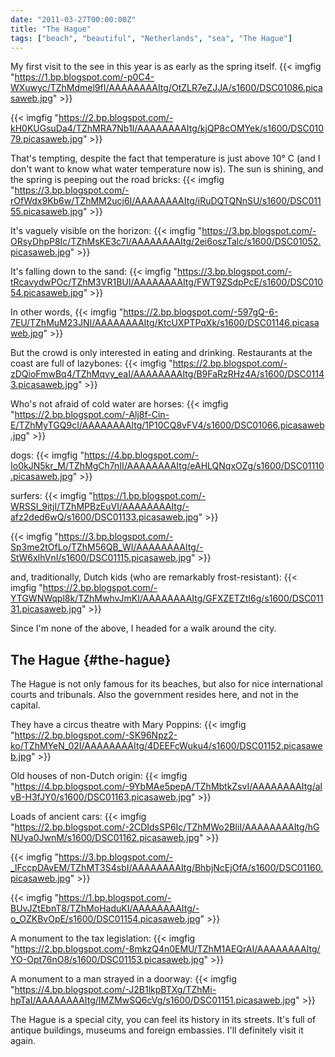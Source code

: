 ```yaml
---
date: "2011-03-27T00:00:00Z"
title: "The Hague"
tags: ["beach", "beautiful", "Netherlands", "sea", "The Hague"]
---
```


My first visit to the see in this year is as early as the spring itself.
{{< imgfig "https://1.bp.blogspot.com/-p0C4-WXuwyc/TZhMdmel9fI/AAAAAAAAItg/OtZLR7eZJJA/s1600/DSC01086.picasaweb.jpg" >}}

{{< imgfig "https://2.bp.blogspot.com/-kH0KUGsuDa4/TZhMRA7Nb1I/AAAAAAAAItg/kjQP8cOMYek/s1600/DSC01079.picasaweb.jpg" >}}

<!--more-->

That's tempting, despite the fact that temperature is just above 10° C (and I don't want to know what water temperature now is). The sun is shining, and the spring is peeping out the road bricks:
{{< imgfig "https://3.bp.blogspot.com/-rOfWdx9Kb6w/TZhMM2ucj6I/AAAAAAAAItg/iRuDQTQNnSU/s1600/DSC01155.picasaweb.jpg" >}}

It's vaguely visible on the horizon:
{{< imgfig "https://3.bp.blogspot.com/-ORsyDhpP8Ic/TZhMsKE3c7I/AAAAAAAAItg/2ei6oszTalc/s1600/DSC01052.picasaweb.jpg" >}}

It's falling down to the sand:
{{< imgfig "https://3.bp.blogspot.com/-tRcavydwPOc/TZhM3VR1BUI/AAAAAAAAItg/FWT9ZSdpPcE/s1600/DSC01054.picasaweb.jpg" >}}

In other words,
{{< imgfig "https://2.bp.blogspot.com/-597gQ-6-7EU/TZhMuM23JNI/AAAAAAAAItg/KtcUXPTPqXk/s1600/DSC01146.picasaweb.jpg" >}}

But the crowd is only interested in eating and drinking. Restaurants at the coast are full of lazybones:
{{< imgfig "https://2.bp.blogspot.com/-zDQioFmwBq4/TZhMqvy_eaI/AAAAAAAAItg/B9FaRzRHz4A/s1600/DSC01143.picasaweb.jpg" >}}

Who's not afraid of cold water are horses:
{{< imgfig "https://2.bp.blogspot.com/-Alj8f-Cin-E/TZhMyTGQ9cI/AAAAAAAAItg/1P10CQ8vFV4/s1600/DSC01066.picasaweb.jpg" >}}

dogs:
{{< imgfig "https://4.bp.blogspot.com/-Io0kJN5kr_M/TZhMgCh7nII/AAAAAAAAItg/eAHLQNqxOZg/s1600/DSC01110.picasaweb.jpg" >}}

surfers:
{{< imgfig "https://1.bp.blogspot.com/-WRSSI_9itjI/TZhMPBzEuVI/AAAAAAAAItg/-afz2ded6wQ/s1600/DSC01133.picasaweb.jpg" >}}

{{< imgfig "https://3.bp.blogspot.com/-Sp3me2tOfLo/TZhM56QB_WI/AAAAAAAAItg/-StW6xIhVnI/s1600/DSC01115.picasaweb.jpg" >}}

and, traditionally, Dutch kids (who are remarkably frost-resistant):
{{< imgfig "https://2.bp.blogspot.com/-YTGWNWqpl8k/TZhMwhvJmKI/AAAAAAAAItg/GFXZETZtI6g/s1600/DSC01131.picasaweb.jpg" >}}

Since I'm none of the above, I headed for a walk around the city.

## The Hague {#the-hague}

The Hague is not only famous for its beaches, but also for nice international courts and tribunals. Also the government resides here, and not in the capital.

They have a circus theatre with Mary Poppins:
{{< imgfig "https://2.bp.blogspot.com/-SK96Npz2-ko/TZhMYeN_02I/AAAAAAAAItg/4DEEFcWuku4/s1600/DSC01152.picasaweb.jpg" >}}

Old houses of non-Dutch origin:
{{< imgfig "https://4.bp.blogspot.com/-9YbMAe5pepA/TZhMbtkZsvI/AAAAAAAAItg/alvB-H3fJY0/s1600/DSC01163.picasaweb.jpg" >}}

Loads of ancient cars:
{{< imgfig "https://2.bp.blogspot.com/-2CDIdsSP6Ic/TZhMWo2BIiI/AAAAAAAAItg/hGNUya0JwnM/s1600/DSC01162.picasaweb.jpg" >}}

{{< imgfig "https://3.bp.blogspot.com/-_IFccpDAvEM/TZhMT3S4sbI/AAAAAAAAItg/BhbjNcEjOfA/s1600/DSC01160.picasaweb.jpg" >}}

{{< imgfig "https://1.bp.blogspot.com/-BUvJZtEbnT8/TZhMoHaduKI/AAAAAAAAItg/-o_OZKBvOpE/s1600/DSC01154.picasaweb.jpg" >}}

A monument to the tax legislation:
{{< imgfig "https://2.bp.blogspot.com/-8mkzQ4n0EMU/TZhM1AEQrAI/AAAAAAAAItg/YO-Opt76nO8/s1600/DSC01153.picasaweb.jpg" >}}

A monument to a man strayed in a doorway:
{{< imgfig "https://4.bp.blogspot.com/-J2B1lkpBTXg/TZhMi-hpTaI/AAAAAAAAItg/IMZMwSQ6cVg/s1600/DSC01151.picasaweb.jpg" >}}

The Hague is a special city, you can feel its history in its streets. It's full of antique buildings, museums and foreign embassies. I'll definitely visit it again.
